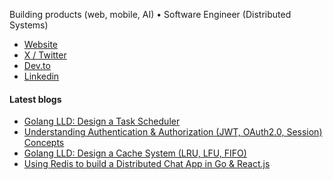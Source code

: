 Building products (web, mobile, AI) • Software Engineer (Distributed Systems)

- [Website](https://aashishkoshti.in/)
- [X / Twitter](https://twitter.com/ArcadeBuilds)
- [Dev.to](https://dev.to/ArcadeBuilds)
- [Linkedin](https://www.linkedin.com/in/aashishkoshti/)

#### Latest blogs

<!-- BLOGS:START -->
- [Golang LLD: Design a Task Scheduler](https://dev.to/arcadebuilds/golang-lld-design-a-task-scheduler-5deo)
- [Understanding Authentication & Authorization (JWT, OAuth2.0, Session) Concepts](https://dev.to/arcadebuilds/understanding-authentication-authorization-jwt-oauth20-session-concepts-390i)
- [Golang LLD: Design a Cache System (LRU, LFU, FIFO)](https://dev.to/arcadebuilds/golang-lld-design-a-cache-system-lru-lfu-fifo-2k9o)
- [Using Redis to build a Distributed Chat App in Go & React.js](https://dev.to/arcadebuilds/using-redis-to-build-a-distributed-chat-app-in-go-reactjs-1e1m)
<!-- BLOGS:END -->
